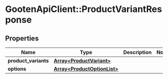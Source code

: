 # GootenApiClient::ProductVariantResponse

## Properties
Name | Type | Description | Notes
------------ | ------------- | ------------- | -------------
**product_variants** | [**Array&lt;ProductVariant&gt;**](ProductVariant.md) |  | 
**options** | [**Array&lt;ProductOptionList&gt;**](ProductOptionList.md) |  | 


